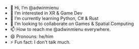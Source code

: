 - 👋 Hi, I’m @adwinmienu
- 👀 I’m interested in XR & Game Dev
- 🌱 I’m currently learning Python, C# & Rust
- 💞️ I’m looking to collaborate on Games & Spatial Computing
- 📫 How to reach me @adwinmienu everywhere.
- 😄 Pronouns: he/him
- ⚡ Fun fact: I don't talk much.

<!---
adwinmienu/adwinmienu is a ✨ special ✨ repository because its `README.md` (this file) appears on your GitHub profile.
You can click the Preview link to take a look at your changes.
--->
